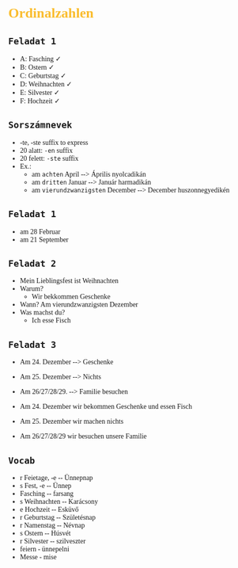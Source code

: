 <span style="font-family:'cascadia code'">


# <span style="color:#fabd2f">Ordinalzahlen

## `Feladat 1`
- A: Fasching  $\checkmark$
- B: Ostern $\checkmark$
- C: Geburtstag $\checkmark$
- D: Weihnachten $\checkmark$
- E: Silvester $\checkmark$
- F: Hochzeit $\checkmark$


## `Sorszámnevek` 
- -te, -ste suffix to express
- 20 alatt: `-en` suffix
- 20 felett: `-ste` suffix
- Ex.:
  - am `achten` April --> Április nyolcadikán
  - am `dritten` Januar --> Január harmadikán
  - am `vierundzwanzigsten` December --> December huszonnegyedikén
  


## `Feladat 1`

- am 28 Februar
- am 21 September


## `Feladat 2`
- Mein Lieblingsfest ist Weihnachten
- Warum?
  - Wir bekkommen Geschenke
- Wann? Am vierundzwanzigsten Dezember
- Was machst du?
  - Ich esse Fisch
 

## `Feladat 3`
- Am 24. Dezember --> Geschenke
- Am 25. Dezember --> Nichts
- Am 26/27/28/29. --> Familie besuchen

- Am 24. Dezember wir bekommen Geschenke und essen Fisch
- Am 25. Dezember wir machen nichts
- Am 26/27/28/29 wir besuchen unsere Familie





## `Vocab`
- r Feietage, -e -- Ünnepnap
- s Fest, -e -- Ünnep
- Fasching -- farsang
- s Weihnachten -- Karácsony
- e Hochzeit -- Esküvő
- r Geburtstag -- Születésnap
- r Namenstag -- Névnap
- s Ostern -- Húsvét
- r Silvester -- szilveszter 
- feiern - ünnepelni
- Messe - mise